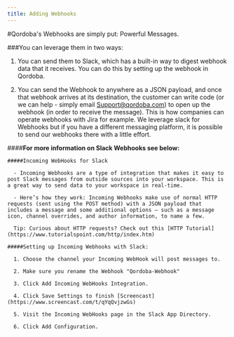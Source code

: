 ```yaml
---
title: Adding Webhooks
---
```


#Qordoba's Webhooks are simply put: Powerful Messages.

###You can leverage them in two ways: 

  1. You can send them to Slack, which has a built-in way to digest webhook data that it receives. You can do this by setting up the webhook in Qordoba.

  2. You can send the Webhook to anywhere as a JSON payload, and once that webhook arrives at its destination, the customer can write code (or we can help  - simply email Support@qordoba.com) to open up the webhook (in order to receive the message). This is how companies can operate webhooks with Jira for example.
  We leverage slack for Webhooks but if you have a different messaging platform, it is possible to send our webhooks there with a little effort.
  
  ####**For more information on Slack Webhooks see below:**
  
    #####Incoming WebHooks for Slack
    
      - Incoming Webhooks are a type of integration that makes it easy to post Slack messages from outside sources into your workspace. This is a great way to send data to your workspace in real-time.

      - Here’s how they work: Incoming Webhooks make use of normal HTTP requests (sent using the POST method) with a JSON payload that includes a message and some additional options — such as a message icon, channel overrides, and author information, to name a few. 

      Tip: Curious about HTTP requests? Check out this [HTTP Tutorial](https://www.tutorialspoint.com/http/index.htm) 
      
    #####Setting up Incoming Webhooks with Slack: 

      1. Choose the channel your Incoming WebHook will post messages to.
      
      2. Make sure you rename the Webhook "Qordoba-Webhook"
      
      3. Click Add Incoming WebHooks Integration.
      
      4. Click Save Settings to finish [Screencast](https://www.screencast.com/t/qYqQvjzwGs)
      
      5. Visit the Incoming WebHooks page in the Slack App Directory.
      
      6. Click Add Configuration.  
